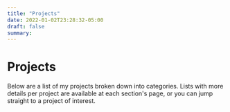 ```yaml
---
title: "Projects"
date: 2022-01-02T23:28:32-05:00
draft: false
summary:
---
```


# Projects

Below are a list of my projects broken down into categories. Lists with more details per project are available at each section's page, or you can jump straight to a project of interest.
